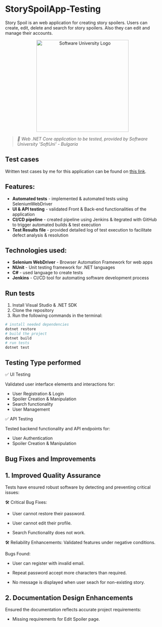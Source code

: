 # StorySpoilApp-Testing

Story Spoil is an web application for creating story spoilers. Users can create, edit, delete and search for story spoilers. Also they can edit and manage their accounts.


<p align="center">
  <img 
    alt="Software University Logo"
    src="https://vizia.sofia.bg/wp-content/uploads/2018/11/software-university-logo.png"
    width="300"
  >
</p>

> _🧪 Web .NET Core application to be tested, provided by Software University 'SoftUni' - Bulgaria_

## Test cases
Written test cases by me for this application can be found on [this link](https://docs.google.com/spreadsheets/d/1EQ8GlasIktTlla4jjLqdzei-pgCaJ4JP/edit?usp=drive_link&ouid=101865710122533479047&rtpof=true&sd=true). 

## Features:

  - **Automated tests** - implemented & automated tests using SeleniumWebDriver
  - **UI & API testing** - validated Front & Back-end functionalities of the application
  - **CI/CD pipeline** - created pipeline using Jenkins & itegrated with GitHub to trigger automated builds & test execution
  - **Test Results file** - provided detailed log of test execution to facilitate defect analysis & resolution

## Technologies used:

  - **Selenium WebDriver** - Browser Automation Framework for web apps
  - **NUnit** - Unit testing framework for .NET languages
  - **C#** - used language to create tests
  - **Jenkins** - CI/CD tool for automating software development process
    
## Run tests
1. Install Visual Studio & .NET SDK
2. Clone the repository
3. Run the following commands in the terminal:

```bash
# install needed dependencies
dotnet restore
# build the project
dotnet build
# run tests
dotnet test
```

## Testing Type performed

✅ UI Testing

Validated user interface elements and interactions for:

  - User Registration & Login
  - Spoiler Creation & Manipulation
  - Search functionality
  - User Management

✅ API Testing

Tested backend functionality and API endpoints for:

  - User Authentication
  - Spoiler Creation & Manipulation



## Bug Fixes and Improvements
## 1. Improved Quality Assurance

Tests have ensured robust software by detecting and preventing critical issues:

🛠 Critical Bug Fixes:

  - User cannot restore their password.

  - User cannot edit their profile.
   
  - Search Functionality does not work.


🛠 Reliability Enhancements: Validated features under negative conditions.

Bugs Found:

  - User can register with invalid email.

  - Repeat password accept more characters than required.

  - No message is displayed when user seach for non-existing story.

## 2. Documentation Design Enhancements

Ensured the documentation reflects accurate project requirements:

  - Missing requirements for Edit Spoiler page.
